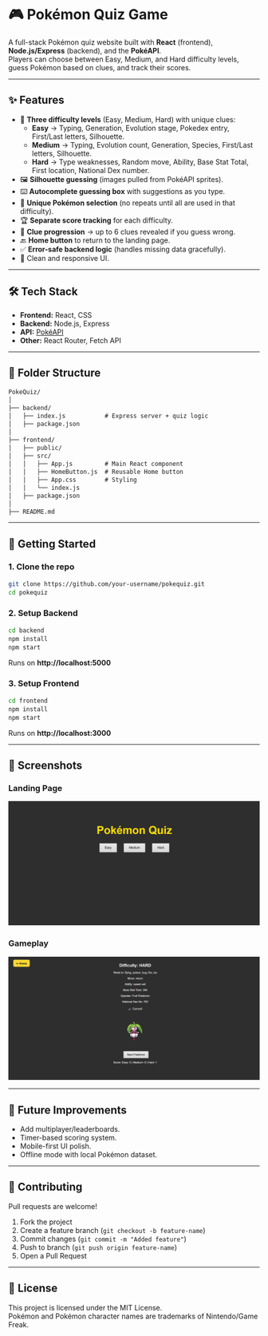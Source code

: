 # 🎮 Pokémon Quiz Game

A full-stack Pokémon quiz website built with **React** (frontend), **Node.js/Express** (backend), and the **PokéAPI**.  
Players can choose between Easy, Medium, and Hard difficulty levels, guess Pokémon based on clues, and track their scores.

---

## ✨ Features

- 🎯 **Three difficulty levels** (Easy, Medium, Hard) with unique clues:
  - **Easy** → Typing, Generation, Evolution stage, Pokedex entry, First/Last letters, Silhouette.
  - **Medium** → Typing, Evolution count, Generation, Species, First/Last letters, Silhouette.
  - **Hard** → Type weaknesses, Random move, Ability, Base Stat Total, First location, National Dex number.
- 🖼️ **Silhouette guessing** (images pulled from PokéAPI sprites).
- ⌨️ **Autocomplete guessing box** with suggestions as you type.
- 🔄 **Unique Pokémon selection** (no repeats until all are used in that difficulty).
- 🏆 **Separate score tracking** for each difficulty.
- 📜 **Clue progression** → up to 6 clues revealed if you guess wrong.
- 🔙 **Home button** to return to the landing page.
- ✅ **Error-safe backend logic** (handles missing data gracefully).
- 🎨 Clean and responsive UI.

---

## 🛠️ Tech Stack

- **Frontend:** React, CSS
- **Backend:** Node.js, Express
- **API:** [PokéAPI](https://pokeapi.co/)
- **Other:** React Router, Fetch API

---

## 📂 Folder Structure

```
PokeQuiz/
│
├── backend/
│   ├── index.js           # Express server + quiz logic
│   ├── package.json
│
├── frontend/
│   ├── public/
│   ├── src/
│   │   ├── App.js         # Main React component
│   │   ├── HomeButton.js  # Reusable Home button
│   │   ├── App.css        # Styling
│   │   └── index.js
│   ├── package.json
│
├── README.md
```

---

## 🚀 Getting Started

### 1. Clone the repo
```bash
git clone https://github.com/your-username/pokequiz.git
cd pokequiz
```

### 2. Setup Backend
```bash
cd backend
npm install
npm start
```
Runs on **http://localhost:5000**

### 3. Setup Frontend
```bash
cd frontend
npm install
npm start
```
Runs on **http://localhost:3000**

---

## 📸 Screenshots

### Landing Page
![Landing Page](./screenshots/landing.png)

### Gameplay
![Gameplay](./screenshots/gameplay.png)

---

## 🔮 Future Improvements
- Add multiplayer/leaderboards.
- Timer-based scoring system.
- Mobile-first UI polish.
- Offline mode with local Pokémon dataset.

---

## 🤝 Contributing

Pull requests are welcome!  
1. Fork the project  
2. Create a feature branch (`git checkout -b feature-name`)  
3. Commit changes (`git commit -m "Added feature"`)  
4. Push to branch (`git push origin feature-name`)  
5. Open a Pull Request  

---

## 📜 License

This project is licensed under the MIT License.  
Pokémon and Pokémon character names are trademarks of Nintendo/Game Freak.
